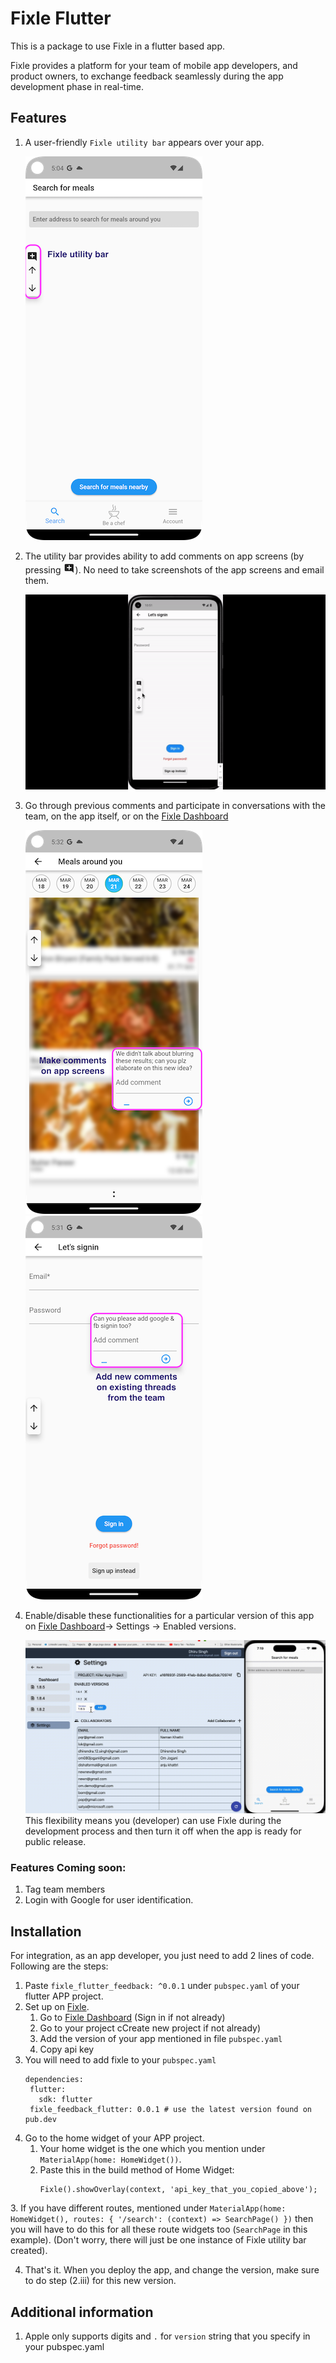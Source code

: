 # Fixle Flutter

This is a package to use Fixle in a flutter based app.

Fixle provides a platform for your team of mobile app developers, and product owners,
to exchange feedback seamlessly during the app development phase in real-time.

## Features
1. A user-friendly `Fixle utility bar` appears over your app.

    ![app_bar.png](sample_photos%2Fapp_bar.png)

2. The utility bar provides ability to add comments on app screens (by pressing ![app_bar_plus_sign.png](sample_photos%2Fapp_bar_plus_sign.png)). No need to take screenshots of the app screens and email them.

    ![clip make comment short.gif](sample_photos%2Fclip%20make%20comment%20short.gif)
3. Go through previous comments and participate in conversations with the team, on the app itself, or on the [Fixle Dashboard](https://fixle-dash.web.app/#/)

   ![showing a thread 2.png](sample_photos%2Fshowing%20a%20thread%202.png)
   ![showing a thread.png](sample_photos%2Fshowing%20a%20thread.png)
4. Enable/disable these functionalities for a particular version of this app on [Fixle Dashboard](https://fixle-dash.web.app/#/)-> Settings -> Enabled versions. 

   ![add version_1.gif](sample_photos%2Fadd%20version_1.gif)
   This flexibility means you (developer) can use Fixle during the development process and then turn it off when the app is ready for public release.

[//]: # (When disabled, the users won't see this ability. So, your APPS production versions won't see any Fixle components.&#41;)

### Features Coming soon:
1. Tag team members
2. Login with Google for user identification.

## Installation

For integration, as an app developer, you just need to add 2 lines of code. Following are the steps:
1. Paste ```fixle_flutter_feedback: ^0.0.1``` under `pubspec.yaml` of your flutter APP project.
2. Set up on [Fixle](https://fixle-dash.web.app/#/).
   1. Go to [Fixle Dashboard](https://fixle-dash.web.app/#/) (Sign in if not already)
   2. Go to your project cCreate new project if not already) 
   3. Add the version of your app mentioned in file `pubspec.yaml` 
   4. Copy api key
3. You will need to add fixle to your `pubspec.yaml`
   ```
   dependencies:
    flutter:
      sdk: flutter
    fixle_feedback_flutter: 0.0.1 # use the latest version found on pub.dev
   ```
4. Go to the home widget of your APP project. 
   1. Your home widget is the one which you mention under `MaterialApp(home: HomeWidget())`.
   2. Paste this in the build method of Home Widget:
      ```
      Fixle().showOverlay(context, 'api_key_that_you_copied_above');
      ```

[//]: # (   3. If Home widget is a `StatefulWidget`, also paste `Fixle&#40;&#41;.hideOverlay&#40;&#41;;` in the `dispose&#40;&#41;` method. If you don't have a dispose method, create one using )

[//]: # (      ```)

[//]: # (      @override)

[//]: # (      void dispose&#40;&#41; {)

[//]: # (          Fixle&#40;&#41;.hideOverlay&#40;&#41;;)

[//]: # (          super.dispose&#40;&#41;;)

[//]: # (      })

[//]: # (      ```)
   3. If you have different routes, mentioned under 
      ```
        MaterialApp(home: HomeWidget(), routes: {
            '/search': (context) => SearchPage()
        })
      ``` 
      then you will have to do this for all these route widgets too (`SearchPage` in this example). 
      (Don't worry, there will just be one instance of Fixle utility bar created).
      
4. That's it. When you deploy the app, and change the version, make sure to do step (2.iii) for this new version.

[//]: # (## Usage)


## Additional information
1. Apple only supports digits and `.` for `version` string that you specify in your pubspec.yaml
